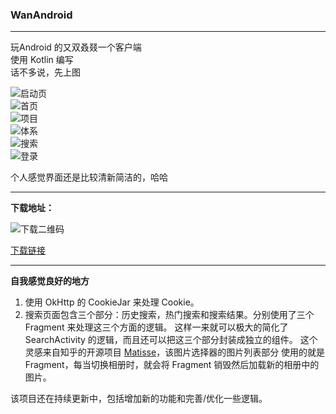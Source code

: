 ### WanAndroid
---

玩Android 的又双叒叕一个客户端  
使用 Kotlin 编写  
话不多说，先上图  

![启动页](screenshoot/splash.png)  
![首页](screenshoot/home.png)  
![项目](screenshoot/project.png)  
![体系](screenshoot/hierarchy.png)  
![搜索](screenshoot/search.png)  
![登录](screenshoot/login.png)  

个人感觉界面还是比较清新简洁的，哈哈
  
---
**下载地址：**  

![下载二维码](screenshoot/下载二维码.png)  

[下载链接](http://app-global.pgyer.com/fc3027a17bf4e03342fd500dfdbf9968.apk?attname=XgWanAndroid.apk&sign=952c9c292bbd5c442efeeb4fe5d93ff0&t=5ca09ae1)

---
**自我感觉良好的地方**  

1. 使用 OkHttp 的 CookieJar 来处理 Cookie。  
2. 搜索页面包含三个部分：历史搜索，热门搜索和搜索结果。分别使用了三个 Fragment 来处理这三个方面的逻辑。
这样一来就可以极大的简化了 SearchActivity 的逻辑，而且还可以把这三个部分封装成独立的组件。
这个灵感来自知乎的开源项目 [Matisse](https://github.com/zhihu/Matisse)，该图片选择器的图片列表部分
使用的就是 Fragment，每当切换相册时，就会将 Fragment 销毁然后加载新的相册中的图片。  

该项目还在持续更新中，包括增加新的功能和完善/优化一些逻辑。